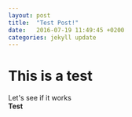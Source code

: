 ```yaml
---
layout: post
title:  "Test Post!"
date:   2016-07-19 11:49:45 +0200
categories: jekyll update
---
```

<h1>This is a test</h1>
Let's see if it works
<br>
<b>Test</b>